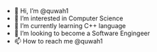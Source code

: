 - 👋 Hi, I’m @quwah1
- 👀 I’m interested in Computer Science
- 🌱 I’m currently learning C++ language
- 💞️ I’m looking to become a Software Engingeer
- 📫 How to reach me @quwah1

<!---
quwah1/quwah1 is a ✨ special ✨ repository because its `README.md` (this file) appears on your GitHub profile.
You can click the Preview link to take a look at your changes.
--->

